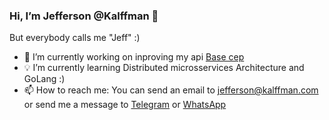 ### Hi, I’m Jefferson @Kalffman 👋
But everybody calls me "Jeff" :)
- 👀 I’m currently working on inproving my api [Base cep](https://github.com/Kalffman/brasil-cep)
- 💡 I’m currently learning Distributed microsservices Architecture and GoLang :)
- 📫 How to reach me: You can send an email to [jefferson@kalffman.com](mailto:jefferson@kalffman.com) or send me a message to [Telegram](https://telegram.me/Kalffman) or [WhatsApp](https://wa.me/5595981187766)


<!---
Kalffman/Kalffman is a ✨ special ✨ repository because its `README.md` (this file) appears on your GitHub profile.
You can click the Preview link to take a look at your changes.
--->

